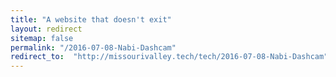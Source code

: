 ```yaml
---
title: "A website that doesn't exit"
layout: redirect
sitemap: false
permalink: "/2016-07-08-Nabi-Dashcam"
redirect_to:  "http://missourivalley.tech/tech/2016-07-08-Nabi-Dashcam"
---
```

